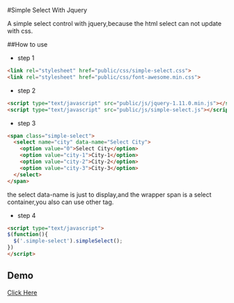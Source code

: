 #Simple Select With Jquery

A simple select control with jquery,because the html select can not update with css.

##How to use
* step 1
```html
<link rel="stylesheet" href="public/css/simple-select.css">
<link rel="stylesheet" href="public/css/font-awesome.min.css">
```

* step 2
```html
<script type="text/javascript" src="public/js/jquery-1.11.0.min.js"></script>
<script type="text/javascript" src="public/js/simple-select.js"></script>
```

* step 3
```html
<span class="simple-select">
  <select name="city" data-name="Select City">
    <option value="0">Select City</option>
    <option value="city-1">City-1</option>
    <option value="city-2">City-2</option>
    <option value="city-3">City-3</option>
  </select>
</span>
```  
the select data-name is just to display,and the wrapper span is a select container,you also can use other tag.


* step 4
```html
<script type="text/javascript">
$(function(){
  $('.simple-select').simpleSelect();
})
</script>
```

## Demo
[Click Here](http://dev.365jinbi.com/simple-select/)